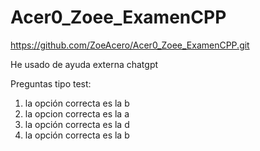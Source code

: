 # Acer0_Zoee_ExamenCPP

https://github.com/ZoeAcero/Acer0_Zoee_ExamenCPP.git

He usado de ayuda externa chatgpt


Preguntas tipo test:

1. la opción correcta es la b
2. la opcion correcta es la a
3. la opción correcta es la d
4. la opción correcta es la b
